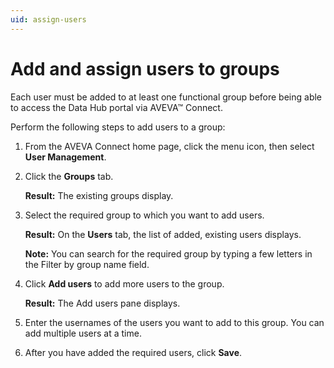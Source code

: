 ```yaml
---
uid: assign-users
---
```


# Add and assign users to groups

Each user must be added to at least one functional group before being able to access the Data Hub portal via AVEVA™ Connect.

Perform the following steps to add users to a group:

1.	From the AVEVA Connect home page, click the menu icon, then select **User Management**.

2.	Click the **Groups** tab.
    
    **Result:** The existing groups display.

3.	Select the required group to which you want to add users. 

    **Result:** On the **Users** tab, the list of added, existing users displays.

    **Note:** You can search for the required group by typing a few letters in the Filter by group name field.

4.	Click **Add users** to add more users to the group. 
    
    **Result:** The Add users pane displays.

5.	Enter the usernames of the users you want to add to this group. You can add multiple users at a time. 

6.	After you have added the required users, click **Save**.
